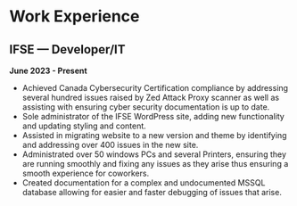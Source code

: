 # Work Experience

## IFSE — Developer/IT

**June 2023 - Present**
-  Achieved Canada Cybersecurity Certification compliance by addressing several hundred issues raised by Zed Attack Proxy
scanner as well as assisting with ensuring cyber security documentation is up to date.
- Sole administrator of the IFSE WordPress site, adding new functionality and updating styling and content.
- Assisted in migrating website to a new version and theme by identifying and addressing over 400 issues in the new site.
- Administrated over 50 windows PCs and several Printers, ensuring they are running smoothly and fixing any issues as they arise thus ensuring a smooth experience for coworkers.
- Created documentation for a complex and undocumented MSSQL database allowing for easier and faster debugging of issues that arise.
